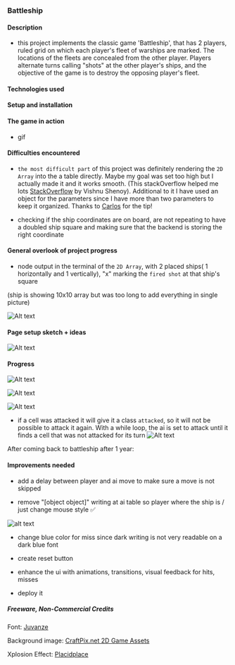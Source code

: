 ### Battleship

#### Description

- this project implements the classic game 'Battleship', that has 2 players, ruled grid on which each player's fleet of warships are marked. The locations of the fleets are concealed from the other player. Players alternate turns calling "shots" at the other player's ships, and the objective of the game is to destroy the opposing player's fleet.

#### Technologies used

#### Setup and installation

#### The game in action

- gif

#### Difficulties encountered

- `the most difficult part` of this project was definitely rendering the `2D Array` into the a table directly. Maybe my goal was set too high but I actually made it and it works smooth. (This stackOverflow helped me lots [StackOverflow](https://stackoverflow.com/questions/64284979/mapping-2d-array-javascript-into-html-table) by Vishnu Shenoy). Additional to it I have used an object for the parameters since I have more than two parameters to keep it organized. Thanks to [Carlos](https://github.com/bycdiaz) for the tip!

- checking if the ship coordinates are on board, are not repeating to have a doubled ship square and making sure that the backend is storing the right coordinate

#### General overlook of project progress

- node output in the terminal of the `2D Array`, with 2 placed ships( 1 horizontally and 1 vertically), "x" marking the `fired shot` at that ship's square

(ship is showing 10x10 array but was too long to add everything in single picture)

![Alt text](image-1.png)

#### Page setup sketch + ideas

![Alt text](image-4.png)

#### Progress

![Alt text](image-2.png)

![Alt text](image-5.png)

![Alt text](image-3.png)

- if a cell was attacked it will give it a class `attacked`, so it will not be possible to attack it again. With a while loop, the ai is set to attack until it finds a cell that was not attacked for its turn
  ![Alt text](image-6.png)

After coming back to battleship after 1 year:

#### Improvements needed

- add a delay between player and ai move to make sure a move is not skipped

- remove "[object object]" writing at ai table so player where the ship is / just change mouse style ✅

![alt text](image-7.png)

- change blue color for miss since dark writing is not very readable on a dark blue font

- create reset button

- enhance the ui with animations, transitions, visual feedback for hits, misses

- deploy it

##### Freeware, Non-Commercial Credits

Font: [Juvanze](https://www.fontspace.com/j-juvanze-font-f112038)

Background image: [CraftPix.net 2D Game Assets](https://opengameart.org/users/craftpixnet-2d-game-assets)

Xplosion Effect: [Placidplace](https://pixabay.com/users/placidplace-25572496/)
